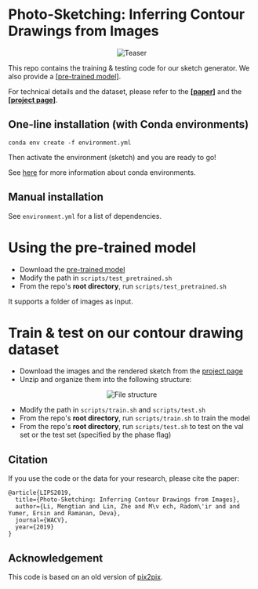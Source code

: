 # Photo-Sketching: Inferring Contour Drawings from Images

<p align="center"><img alt="Teaser" src="doc/teaser.jpg"></p>

This repo contains the training & testing code for our sketch generator. We also provide a [[pre-trained model]](https://drive.google.com/file/d/1TQf-LyS8rRDDapdcTnEgWzYJllPgiXdj/view).

For technical details and the dataset, please refer to the [**[paper]**](https://arxiv.org/abs/1901.00542) and the [**[project page]**](http://www.cs.cmu.edu/~mengtial/proj/sketch/).


## One-line installation (with Conda environments)
`conda env create -f environment.yml`

Then activate the environment (sketch) and you are ready to go!

See [here](https://conda.io/docs/user-guide/tasks/manage-environments.html) for more information about conda environments.

## Manual installation
See `environment.yml` for a list of dependencies.

# Using the pre-trained model

- Download the [pre-trained model](https://drive.google.com/file/d/1TQf-LyS8rRDDapdcTnEgWzYJllPgiXdj/view)
- Modify the path in `scripts/test_pretrained.sh`
- From the repo's **root directory**, run `scripts/test_pretrained.sh`

It supports a folder of images as input.

# Train & test on our contour drawing dataset

- Download the images and the rendered sketch from the [project page](http://www.cs.cmu.edu/~mengtial/proj/sketch/)
- Unzip and organize them into the following structure:
<p align="center"><img alt="File structure" src="doc/file_structure.png"></p>

- Modify the path in `scripts/train.sh` and `scripts/test.sh`
- From the repo's **root directory**, run `scripts/train.sh` to train the model
- From the repo's **root directory**, run `scripts/test.sh` to test on the val set or the test set (specified by the phase flag)

## Citation
If you use the code or the data for your research, please cite the paper:

```
@article{LIPS2019,
  title={Photo-Sketching: Inferring Contour Drawings from Images},
  author={Li, Mengtian and Lin, Zhe and M\v ech, Radom\'ir and and Yumer, Ersin and Ramanan, Deva},
  journal={WACV},
  year={2019}
}
```

## Acknowledgement
This code is based on an old version of [pix2pix](https://github.com/junyanz/pytorch-CycleGAN-and-pix2pix/).

